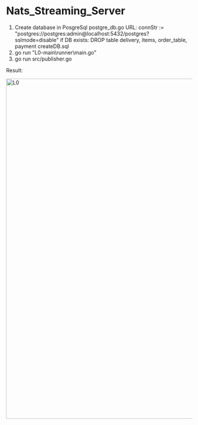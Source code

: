 ﻿# Nats_Streaming_Server
1. Create database in PosgreSql
postgre_db.go 
URL: connStr := "postgres://postgres:admin@localhost:5432/postgres?sslmode=disable" 
if DB exists: DROP table delivery, items, order_table, payment
createDB.sql
2. go run "L0-main\runner\main.go"
3. go run src/publisher.go

Result:

<img width="918" alt="L0" src="https://github.com/ernsterfickfacker/Nats_Streaming_Server/assets/93219479/9da00805-f01e-4c21-a6f5-a649213ac8d5">



